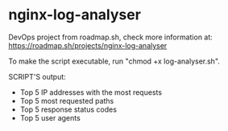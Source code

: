 # nginx-log-analyser
DevOps project from roadmap.sh, check more information at: https://roadmap.sh/projects/nginx-log-analyser

To make the script executable, run "chmod +x log-analyser.sh".

SCRIPT'S output:

- Top 5 IP addresses with the most requests
- Top 5 most requested paths
- Top 5 response status codes
- Top 5 user agents
